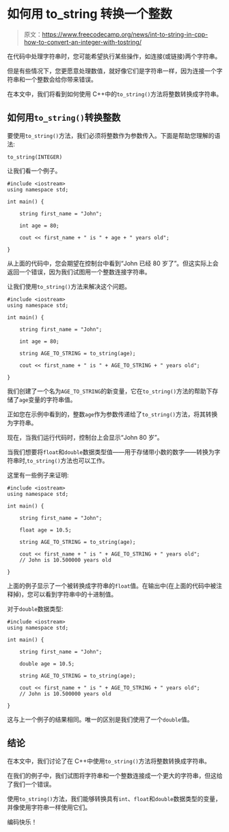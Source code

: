 # 如何用 to_string 转换一个整数

> 原文：<https://www.freecodecamp.org/news/int-to-string-in-cpp-how-to-convert-an-integer-with-tostring/>

在代码中处理字符串时，您可能希望执行某些操作，如连接(或链接)两个字符串。

但是有些情况下，您更愿意处理数值，就好像它们是字符串一样，因为连接一个字符串和一个整数会给你带来错误。

在本文中，我们将看到如何使用 C++中的`to_string()`方法将整数转换成字符串。

## 如何用`to_string()`转换整数

要使用`to_string()`方法，我们必须将整数作为参数传入。下面是帮助您理解的语法:

```
to_string(INTEGER)
```

让我们看一个例子。

```
#include <iostream>
using namespace std;

int main() {

    string first_name = "John";

    int age = 80;

    cout << first_name + " is " + age + " years old";

}
```

从上面的代码中，您会期望在控制台中看到“John 已经 80 岁了”。但这实际上会返回一个错误，因为我们试图用一个整数连接字符串。

让我们使用`to_string()`方法来解决这个问题。

```
#include <iostream>
using namespace std;

int main() {

    string first_name = "John";

    int age = 80;

    string AGE_TO_STRING = to_string(age);

    cout << first_name + " is " + AGE_TO_STRING + " years old";

}
```

我们创建了一个名为`AGE_TO_STRING`的新变量，它在`to_string()`方法的帮助下存储了`age`变量的字符串值。

正如您在示例中看到的，整数`age`作为参数传递给了`to_string()`方法，将其转换为字符串。

现在，当我们运行代码时，控制台上会显示“John 80 岁”。

当我们想要将`float`和`double`数据类型值——用于存储带小数的数字——转换为字符串时,`to_string()`方法也可以工作。

这里有一些例子来证明:

```
#include <iostream>
using namespace std;

int main() {

    string first_name = "John";

    float age = 10.5;

    string AGE_TO_STRING = to_string(age);

    cout << first_name + " is " + AGE_TO_STRING + " years old";
    // John is 10.500000 years old

}
```

上面的例子显示了一个被转换成字符串的`float`值。在输出中(在上面的代码中被注释掉)，您可以看到字符串中的十进制值。

对于`double`数据类型:

```
#include <iostream>
using namespace std;

int main() {

    string first_name = "John";

    double age = 10.5;

    string AGE_TO_STRING = to_string(age);

    cout << first_name + " is " + AGE_TO_STRING + " years old";
    // John is 10.500000 years old

}
```

这与上一个例子的结果相同。唯一的区别是我们使用了一个`double`值。

## 结论

在本文中，我们讨论了在 C++中使用`to_string()`方法将整数转换成字符串。

在我们的例子中，我们试图将字符串和一个整数连接成一个更大的字符串，但这给了我们一个错误。

使用`to_string()`方法，我们能够转换具有`int`、`float`和`double`数据类型的变量，并像使用字符串一样使用它们。

编码快乐！
